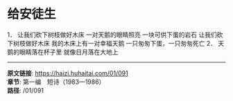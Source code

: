 # 给安徒生

1．
让我们砍下树枝做好木床
一对天鹅的眼睛照亮
一块可供下蛋的岩石
让我们砍下树枝做好木床
我的木床上有一对幸福天鹅
一只匆匆下蛋，一只匆匆死亡
2．
天鹅的眼睛落在杯子里
就像日月落在大地上

---

**原文链接**: https://haizi.huhaitai.com/01/091  
**章节**: 第一编　短诗（1983—1986）  
**路径**: /01/091
